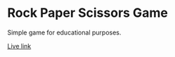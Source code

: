 # Rock Paper Scissors Game

Simple game for educational purposes.

[Live link](https://ezzep66.github.io/rock-paper-scissors/)
